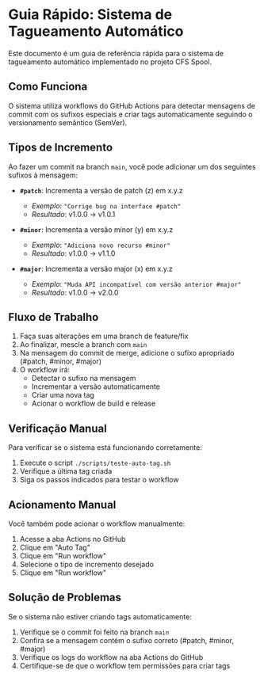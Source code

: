 # Guia Rápido: Sistema de Tagueamento Automático

Este documento é um guia de referência rápida para o sistema de tagueamento automático implementado no projeto CFS Spool.

## Como Funciona

O sistema utiliza workflows do GitHub Actions para detectar mensagens de commit com os sufixos especiais e criar tags automaticamente seguindo o versionamento semântico (SemVer).

## Tipos de Incremento

Ao fazer um commit na branch `main`, você pode adicionar um dos seguintes sufixos à mensagem:

- **`#patch`**: Incrementa a versão de patch (z) em x.y.z
  - *Exemplo*: `"Corrige bug na interface #patch"`
  - *Resultado*: v1.0.0 → v1.0.1

- **`#minor`**: Incrementa a versão minor (y) em x.y.z
  - *Exemplo*: `"Adiciona novo recurso #minor"`
  - *Resultado*: v1.0.0 → v1.1.0

- **`#major`**: Incrementa a versão major (x) em x.y.z
  - *Exemplo*: `"Muda API incompatível com versão anterior #major"`
  - *Resultado*: v1.0.0 → v2.0.0

## Fluxo de Trabalho

1. Faça suas alterações em uma branch de feature/fix
2. Ao finalizar, mescle a branch com `main`
3. Na mensagem do commit de merge, adicione o sufixo apropriado (#patch, #minor, #major)
4. O workflow irá:
   - Detectar o sufixo na mensagem
   - Incrementar a versão automaticamente
   - Criar uma nova tag
   - Acionar o workflow de build e release

## Verificação Manual

Para verificar se o sistema está funcionando corretamente:

1. Execute o script `./scripts/teste-auto-tag.sh`
2. Verifique a última tag criada
3. Siga os passos indicados para testar o workflow

## Acionamento Manual

Você também pode acionar o workflow manualmente:

1. Acesse a aba Actions no GitHub
2. Clique em "Auto Tag"
3. Clique em "Run workflow"
4. Selecione o tipo de incremento desejado
5. Clique em "Run workflow"

## Solução de Problemas

Se o sistema não estiver criando tags automaticamente:

1. Verifique se o commit foi feito na branch `main`
2. Confira se a mensagem contém o sufixo correto (#patch, #minor, #major)
3. Verifique os logs do workflow na aba Actions do GitHub
4. Certifique-se de que o workflow tem permissões para criar tags
